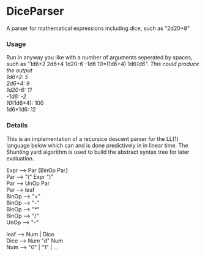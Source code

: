 # DiceParser
A parser for mathematical expressions including dice, such as "2d20+8"

### Usage
Run in anyway you like with a number of arguments seperated by spaces, such as "1d6+2 2d6+4 1d20-6 -1d6 10*(1d6+4) 1d6*1d6". This could produce the output  
1d6+2: 5  
2d6+4: 9  
1d20-6: 11  
-1d6: -2  
10*(1d6+4): 100  
1d6*1d6: 12  

### Details
This is an implementation of a recursice descent parser for the LL(1) language below which can and is done predictively in in linear time. The Shunting yard algorithm is used to build the abstract syntax tree for later evaluation.

Expr  --> Par {BinOp Par}  
Par   --> "(" Expr ")"  
Par   --> UnOp Par  
Par   --> leaf  
BinOp --> "+"  
BinOp --> "-"  
BinOp --> "*"  
BinOp --> "/"  
UnOp  --> "-"  

leaf  --> Num | Dice  
Dice  --> Num "d" Num  
Num   --> "0" | "1" | ... 

